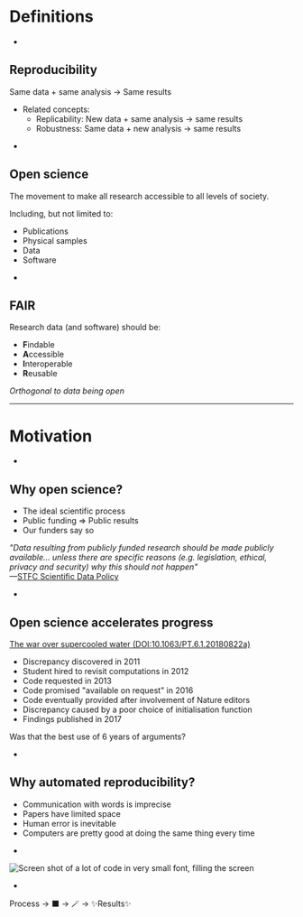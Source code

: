 # Definitions

-

## Reproducibility

Same data 
<span class="fragment fade-in" data-fragment-index="1">$+$ same analysis</span>
<span class="fragment fade-in" data-fragment-index="2">$\rightarrow$ Same results</span>

* Related concepts: <!-- .element: class="fragment fade-in" data-fragment-index="3" -->
  * Replicability: New data $+$ same analysis $\rightarrow$ same results <!-- .element: class="fragment fade-in" data-fragment-index="4" -->
  * Robustness: Same data $+$ new analysis $\rightarrow$ same results <!-- .element: class="fragment fade-in" data-fragment-index="5" -->

-

## Open science

The movement to make all research accessible to all levels of society.

Including, but not limited to:

* Publications
* Physical samples
* Data
* Software

-

## FAIR

Research data (and software) should be:

* **F**indable
* **A**ccessible
* **I**nteroperable
* **R**eusable

_Orthogonal to data being open_

---

# Motivation

-

## Why open science?

* The ideal scientific process
* Public funding $\Rightarrow$ Public results <!-- .element: class="fragment fade-in" data-fragment-index="2" -->
* Our funders say so <!-- .element: class="fragment fade-in" data-fragment-index="3" -->

_"Data resulting from publicly funded research should be made publicly available... unless there are specific reasons (e.g. legislation, ethical, privacy and security) why this should not happen"_ <br>&mdash;[STFC Scientific Data Policy](https://www.dcc.ac.uk/guidance/policy/funders-data-policies/stfc)
<!-- .element: class="fragment fade-in" data-fragment-index="3" -->

-

## Open science accelerates progress

[The war over supercooled water (DOI:10.1063/PT.6.1.20180822a)](https://physicstoday.scitation.org/do/10.1063/pt.6.1.20180822a/full/)

* Discrepancy discovered in 2011
* Student hired to revisit computations in 2012
* Code requested in 2013
* Code promised "available on request" in 2016
* Code eventually provided after involvement of Nature editors
* Discrepancy caused by a poor choice of initialisation function
* Findings published in 2017

Was that the best use of 6 years of arguments?

-

## Why automated reproducibility?

* Communication with words is imprecise
* Papers have limited space
* Human error is inevitable
* Computers are pretty good at doing the same thing every time

-

![Screen shot of a lot of code in very small font, filling the screen](./images/lots_of_code.png) <!-- .element: width="1800px" -->

-

Process $\rightarrow$ ⬛ $\rightarrow$ 🪄 $\rightarrow$ ✨Results✨

<!--![Process to black box to magic wand to very sparkly results](./images/process-sparkles.png) <!-- .element width="550px" -->
